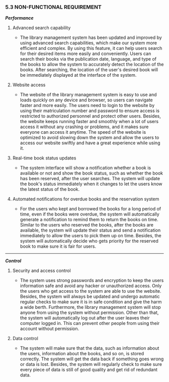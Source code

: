 ### 5.3 NON-FUNCTIONAL REQUIREMENT

***Performance***

1. Advanced search capability
   
   - The library management system has been updated and improved by using advanced search capabilities, which make our system more efficient and complex. By using this feature, it can help users search for their desired 
     items more easily and conveniently. Users can search their books via the publication date, language, and type of the books to allow the system to accurately detect the location of the books. After searching, the 
     location of the user's desired book will be immediately displayed at the interface of the system.
     
2. Website access
   
   - The website of the library management system is easy to use and loads quickly on any device and browser, so users can navigate faster and more easily. The users need to login to the website by using their 
     matriculation number and password to ensure access is restricted to authorized personnel and protect other users. Besides, the website keeps running faster and smoothly when a lot of users access it without any 
     crashing or problems, and it makes sure everyone can access it anytime. The speed of the website is optimized to avoid slowing down the system and allow the users to access our website swiftly and have a great 
     experience while using it.
 
3. Real-time book status updates
   
   - The system interface will show a notification whether a book is available or not and show the book status, such as whether the book has been reserved, after the user searches. The system will update the book's 
     status immediately when it changes to let the users know the latest status of the book.
 
4. Automated notifications for overdue books and the reservation system
   
   - For the users who kept and borrowed the books for a long period of time, even if the books were overdue, the system will automatically generate a notification to remind them to return the books on time. Similar to 
     the users who reserved the books, after the books are available, the system will update their status and send a notification immediately to allow the users to pick them up on time. Besides, the system will 
     automatically decide who gets priority for the reserved book to make sure it is fair for users.
---
***Control***
1.	Security and access control
    - The system uses strong passwords and encryption to keep the users information safe and avoid any hacker or unauthorized access. Only the users who get access to the system are able to use the website. Besides, the 
      system will always be updated and undergo automatic regular checks to make sure it is in safe condition and give the harm a wide berth. Furthermore, the library management system will stop anyone from using the 
      system without permission. Other than that, the system will automatically log out after the user leaves their computer logged in. This can prevent other people from using their account without permission.
 
2.	Data control
    - The system will make sure that the data, such as information about the users, information about the books, and so on, is stored correctly. The system will get the data back if something goes wrong or data is lost. 
      Besides, the system will regularly check to make sure every piece of data is still of good quality and get rid of redundant data.

